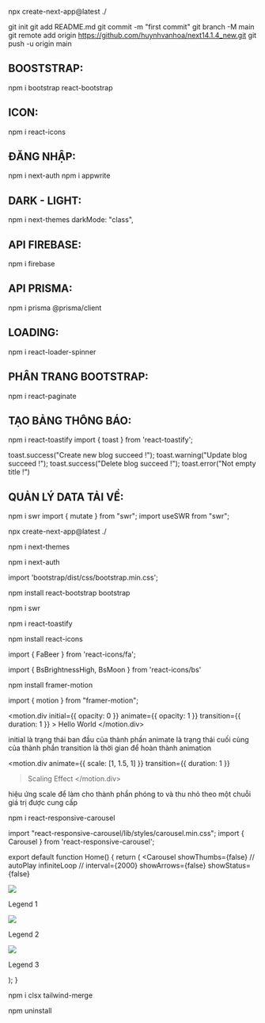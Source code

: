 npx create-next-app@latest ./

git init
git add README.md
git commit -m "first commit"
git branch -M main
git remote add origin https://github.com/huynhvanhoa/next14.1.4_new.git
git push -u origin main

## BOOSTSTRAP:

npm i bootstrap react-bootstrap

## ICON:

npm i react-icons

## ĐĂNG NHẬP:

npm i next-auth
npm i appwrite

## DARK - LIGHT:

npm i next-themes
darkMode: "class",

## API FIREBASE:

npm i firebase

## API PRISMA:

npm i prisma @prisma/client

## LOADING:

npm i react-loader-spinner

## PHÂN TRANG BOOTSTRAP:

npm i react-paginate

## TẠO BẢNG THÔNG BÁO:

npm i react-toastify
import { toast } from 'react-toastify';

toast.success("Create new blog succeed !");
toast.warning("Update blog succeed !");
toast.success("Delete blog succeed !");
toast.error("Not empty title !")

## QUẢN LÝ DATA TẢI VỀ:

npm i swr
import { mutate } from "swr";
import useSWR from "swr";

<!-- new nextjs -->

npx create-next-app@latest ./

<!-- Theme Dark-light -->

npm i next-themes

<!-- Đăng nhập -->

npm i next-auth

<!-- bootstrap -->

import 'bootstrap/dist/css/bootstrap.min.css';

npm install react-bootstrap bootstrap

npm i swr

<!-- Hiển thị thông báo đẹp -->

npm i react-toastify

<!-- Icon react -->

npm install react-icons

import { FaBeer } from 'react-icons/fa'; <FaBeer />

<!-- mặt trăng-mặt trời -->

import { BsBrightnessHigh, BsMoon } from 'react-icons/bs'
<BsBrightnessHigh size={25} className="text-hk-green" />
<BsMoon size={25} className="text-hk-green" />

<!-- Framer Motion là một thư viện đồ họa chuyển động cho React. Nó cho phép bạn tạo các hiệu ứng chuyển động và animation cho các thành phần React của bạn. Dưới đây là một số cách để sử dụng Framer Motion: -->

npm install framer-motion

import { motion } from "framer-motion";

<motion.div
initial={{ opacity: 0 }}
animate={{ opacity: 1 }}
transition={{ duration: 1 }} >
Hello World
</motion.div>

initial là trạng thái ban đầu của thành phần
animate là trạng thái cuối cùng của thành phần
transition là thời gian để hoàn thành animation

<motion.div
animate={{ scale: [1, 1.5, 1] }}
transition={{ duration: 1 }}

> Scaling Effect
> </motion.div>

hiệu ứng scale để làm cho thành phần phóng to và thu nhỏ theo một chuỗi giá trị được cung cấp

<!-- Slider -->

npm i react-responsive-carousel

import "react-responsive-carousel/lib/styles/carousel.min.css";
import { Carousel } from 'react-responsive-carousel';

export default function Home() {
return (
<Carousel
showThumbs={false}
// autoPlay
infiniteLoop
// interval={2000}
showArrows={false}
showStatus={false}

>

<div>
<img src="assets/1.jpeg" />
<p className="legend">Legend 1</p>
</div>
<div>
<img src="assets/2.jpeg" />
<p className="legend">Legend 2</p>
</div>
<div>
<img src="assets/3.jpeg" />
<p className="legend">Legend 3</p>
</div>
</Carousel>
);
}

npm i clsx tailwind-merge

<!-- Xoá -->

npm uninstall
